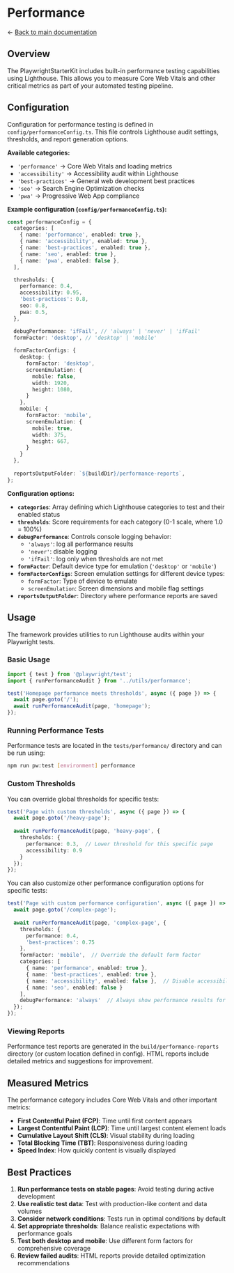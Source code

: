 # Performance

← [Back to main documentation](../README.md)

## Overview

The PlaywrightStarterKit includes built-in performance testing capabilities using Lighthouse. This allows you to measure Core Web Vitals and other critical metrics as part of your automated testing pipeline.

## Configuration

Configuration for performance testing is defined in `config/performanceConfig.ts`. This file controls Lighthouse audit settings, thresholds, and report generation options.

**Available categories:**
- `'performance'`     → Core Web Vitals and loading metrics
- `'accessibility'`   → Accessibility audit within Lighthouse
- `'best-practices'`  → General web development best practices
- `'seo'`            → Search Engine Optimization checks
- `'pwa'`            → Progressive Web App compliance

**Example configuration (`config/performanceConfig.ts`):**

```ts
const performanceConfig = {
  categories: [
    { name: 'performance', enabled: true },
    { name: 'accessibility', enabled: true },
    { name: 'best-practices', enabled: true },
    { name: 'seo', enabled: true },
    { name: 'pwa', enabled: false },
  ],

  thresholds: {
    performance: 0.4,
    accessibility: 0.95,
    'best-practices': 0.8,
    seo: 0.8,
    pwa: 0.5,
  },

  debugPerformance: 'ifFail', // 'always' | 'never' | 'ifFail'
  formFactor: 'desktop', // 'desktop' | 'mobile'
  
  formFactorConfigs: {
    desktop: {
      formFactor: 'desktop',
      screenEmulation: {
        mobile: false,
        width: 1920,
        height: 1080,
      }
    },
    mobile: {
      formFactor: 'mobile',
      screenEmulation: {
        mobile: true,
        width: 375,
        height: 667,
      }
    }
  },
  
  reportsOutputFolder: `${buildDir}/performance-reports`,
};
```

**Configuration options:**

- **`categories`**: Array defining which Lighthouse categories to test and their enabled status
- **`thresholds`**: Score requirements for each category (0-1 scale, where 1.0 = 100%)
- **`debugPerformance`**: Controls console logging behavior:
  - `'always'`: log all performance results
  - `'never'`: disable logging
  - `'ifFail'`: log only when thresholds are not met
- **`formFactor`**: Default device type for emulation (`'desktop'` or `'mobile'`)
- **`formFactorConfigs`**: Screen emulation settings for different device types:
  - `formFactor`: Type of device to emulate
  - `screenEmulation`: Screen dimensions and mobile flag settings
- **`reportsOutputFolder`**: Directory where performance reports are saved

## Usage

The framework provides utilities to run Lighthouse audits within your Playwright tests.

### Basic Usage

```typescript
import { test } from '@playwright/test';
import { runPerformanceAudit } from '../utils/performance';

test('Homepage performance meets thresholds', async ({ page }) => {
  await page.goto('/');
  await runPerformanceAudit(page, 'homepage');
});
```

### Running Performance Tests

Performance tests are located in the `tests/performance/` directory and can be run using:

```bash
npm run pw:test [environment] performance
```

### Custom Thresholds

You can override global thresholds for specific tests:

```typescript
test('Page with custom thresholds', async ({ page }) => {
  await page.goto('/heavy-page');
  
  await runPerformanceAudit(page, 'heavy-page', {
    thresholds: {
      performance: 0.3,  // Lower threshold for this specific page
      accessibility: 0.9
    }
  });
});
```

You can also customize other performance configuration options for specific tests:

```typescript
test('Page with custom performance configuration', async ({ page }) => {
  await page.goto('/complex-page');
  
  await runPerformanceAudit(page, 'complex-page', {
    thresholds: {
      performance: 0.4,
      'best-practices': 0.75
    },
    formFactor: 'mobile',  // Override the default form factor
    categories: [
      { name: 'performance', enabled: true },
      { name: 'best-practices', enabled: true },
      { name: 'accessibility', enabled: false },  // Disable accessibility checks for this test
      { name: 'seo', enabled: false }
    ],
    debugPerformance: 'always'  // Always show performance results for this test
  });
});
```

### Viewing Reports

Performance test reports are generated in the `build/performance-reports` directory (or custom location defined in config). HTML reports include detailed metrics and suggestions for improvement.

## Measured Metrics

The performance category includes Core Web Vitals and other important metrics:

- **First Contentful Paint (FCP)**: Time until first content appears
- **Largest Contentful Paint (LCP)**: Time until largest content element loads
- **Cumulative Layout Shift (CLS)**: Visual stability during loading
- **Total Blocking Time (TBT)**: Responsiveness during loading
- **Speed Index**: How quickly content is visually displayed

## Best Practices

1. **Run performance tests on stable pages**: Avoid testing during active development
2. **Use realistic test data**: Test with production-like content and data volumes
3. **Consider network conditions**: Tests run in optimal conditions by default
4. **Set appropriate thresholds**: Balance realistic expectations with performance goals
5. **Test both desktop and mobile**: Use different form factors for comprehensive coverage
6. **Review failed audits**: HTML reports provide detailed optimization recommendations

